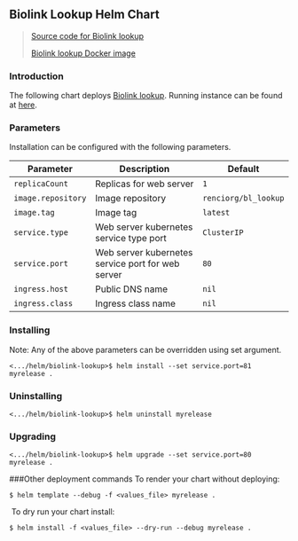 Biolink Lookup Helm Chart
---
> [Source code for Biolink lookup](https://github.com/TranslatorSRI/bl_lookup)
>
> [Biolink lookup Docker image](https://hub.docker.com/repository/docker/renciorg/bl_lookup)

### Introduction 

The following chart deploys [Biolink lookup](https://github.com/TranslatorSRI/bl_lookup). Running instance can be found at [here](https://bl-lookup-sri.renci.org/apidocs/).

### Parameters

Installation can be configured with the following parameters.
 
| Parameter | Description | Default |
| --------- | ----        | ----    | 
| `replicaCount` | Replicas for web server   | `1`
| `image.repository` |  Image repository | `renciorg/bl_lookup`
| `image.tag` | Image tag | `latest`
| `service.type` | Web server kubernetes service type port  | `ClusterIP`
| `service.port` | Web server kubernetes service port for web server  | `80`
| `ingress.host` | Public DNS name   | `nil`
| `ingress.class` |  Ingress class name | `nil`

### Installing 

Note:  Any of the above parameters can be overridden using set argument. 
```shell script
<.../helm/biolink-lookup>$ helm install --set service.port=81  myrelease . 
```
 
 
### Uninstalling
```shell script
<.../helm/biolink-lookup>$ helm uninstall myrelease
```

### Upgrading
```shell script
<.../helm/biolink-lookup>$ helm upgrade --set service.port=80 myrelease . 
```


###Other deployment commands
To render your chart without deploying:
 
```shell script
$ helm template --debug -f <values_file> myrelease .
```
​
To dry run your chart install: 
```console
$ helm install -f <values_file> --dry-run --debug myrelease .
```


 
